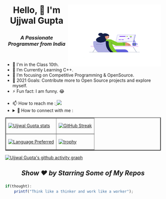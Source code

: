 <h1> <img alt="GIF" src="head.gif" width=300px height=200px align="right">

<p align="center" >Hello, 👋 I'm Ujjwal Gupta</p>
<h3 align="center"><i>A Passionate Programmer from India</i></h3></h1></br>

- 🔭 I'm in the Class 10th.
- 🌱 I’m Currently Learning C++.
- 🎯 I’m focusing on Competitive Programming & OpenSource.
- 🥅 2021 Goals: Contribute more to Open Source projects and explore myself.
- ⚡ Fun fact: I am funny. 😂
* 📫 How to reach me :</summary><a href="mailto:ujjwalcomputerpro1@gmail.com"> <img src="https://img.icons8.com/fluent/48/000000/gmail.png" width="22px"/> </a>
* ***<details> <summary>*** 🤝  How to connect with me :</summary><a href="https://www.linkedin.com/in/ujjwal-gupta-ug-233543202/"> <img src="https://camo.githubusercontent.com/c8a9c5b414cd812ad6a97a46c29af67239ddaeae08c41724ff7d945fb4c047e5/68747470733a2f2f6564656e742e6769746875622e696f2f537570657254696e7949636f6e732f696d616765732f7376672f6c696e6b6564696e2e737667" width="25px"/> </a>
&nbsp; <a href="https://www.facebook.com/profile.php?id=100052029756223"> <img src="https://camo.githubusercontent.com/8f245234577766478eaf3ee72b0615e99bb9ef3eaa56e1c37f75692811181d5c/68747470733a2f2f6564656e742e6769746875622e696f2f537570657254696e7949636f6e732f696d616765732f7376672f66616365626f6f6b2e737667" width="25px"/> </a></details>
 <table border="2px">
 <tr>
 <td>

[![Ujjwal Gupta stats](https://github-readme-stats.vercel.app/api?username=UG-SEP&theme=chartreuse-dark)](https://github.com/UG-SEP)
</td>
<td>

[![GitHub Streak](https://github-readme-streak-stats.herokuapp.com/?user=UG-SEP&theme=onedark)](https://github.com/UG-SEP)
</td>
</tr>
<tr>
<td>

[![Language Preferred](https://github-readme-stats.vercel.app/api/top-langs/?username=UG-SEP&layout=compact&theme=chartreuse-dark)](https://github.com/UG-SEP)

</td>
<td>

[![trophy](https://github-profile-trophy.vercel.app/?username=UG-SEP&theme=gruvbox)](https://github.com/UG-SEP)

</td>
</tr>
</table>

[![Ujjwal Gupta's github activity graph](https://activity-graph.herokuapp.com/graph?username=UG-SEP&theme=react-dark)](https://github.com/UG-SEP)

<h2><i> <p align="center"> Show ❤️ by Starring Some of My Repos</i></h2>

```javascript
if(thought):
    printf("Think like a thinker and work like a worker");
```
